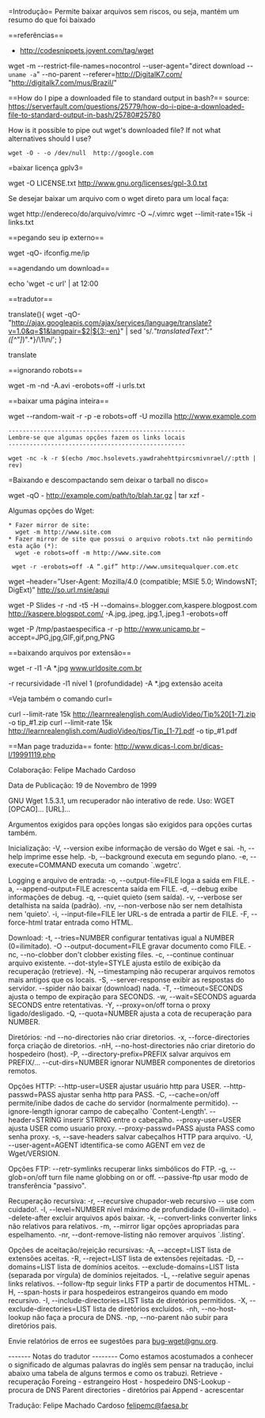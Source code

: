 =Introdução=
Permite baixar arquivos sem riscos, ou seja,
mantém um resumo do que foi baixado

==referências==
* http://codesnippets.joyent.com/tag/wget

wget -m --restrict-file-names=nocontrol --user-agent="direct download -- `uname -a`" --no-parent --referer=http://DigitalK7.com/ "http://digitalk7.com/mus/Brazil/"

==How do I pipe a downloaded file to standard output in bash?==
source: https://serverfault.com/questions/25779/how-do-i-pipe-a-downloaded-file-to-standard-output-in-bash/25780#25780

How is it possible to pipe out wget's downloaded file? If not what alternatives should I use?

    wget -O - -o /dev/null  http://google.com


=baixar licença gplv3=

 wget -O LICENSE.txt http://www.gnu.org/licenses/gpl-3.0.txt

Se desejar baixar um arquivo com o wget direto para um local faça:

  wget http://endereco/do/arquivo/vimrc -O ~/.vimrc
  wget --limit-rate=15k -i links.txt

==pegando seu ip externo==

wget -qO- ifconfig.me/ip

==agendando um download==

echo 'wget -c url' | at 12:00

==tradutor==

translate(){ wget -qO- "http://ajax.googleapis.com/ajax/services/language/translate?v=1.0&q=$1&langpair=$2|${3:-en}" | sed 's/.*"translatedText":"\([^"]*\)".*}/\1\n/'; }


translate <phrase> <source-language> <output-language>

==ignorando robots==

wget -m -nd -A.avi -erobots=off -i urls.txt


==baixar uma página inteira==

wget --random-wait -r -p -e robots=off -U mozilla http://www.example.com

    --------------------------------------------------
    Lembre-se que algumas opções fazem os links locais
    --------------------------------------------------

    wget -nc -k -r $(echo /moc.hsolevets.yawdrahehttpircsmivnrael//:ptth | rev)

=Baixando e descompactando sem deixar o tarball no disco=

wget -qO - http://example.com/path/to/blah.tar.gz | tar xzf -



Algumas opções do Wget:

    * Fazer mirror de site:
      wget -m http://www.site.com
    * Fazer mirror de site que possui o arquivo robots.txt não permitindo esta ação (*):
      wget -e robots=off -m http://www.site.com

     wget -r -erobots=off -A “.gif” http://www.umsitequalquer.com.etc

wget –header=”User-Agent: Mozilla/4.0 (compatible; MSIE 5.0; WindowsNT; DigExt)” http://so.url.msie/aqui

wget -P Slides -r -nd -t5 -H --domains=.blogger.com,kaspere.blogpost.com http://kaspere.blogspot.com/ -A.jpg,.jpeg,.jpg.1,.jpeg.1 -erobots=off




wget -P /tmp/pastaespecifica -r -p http://www.unicamp.br –accept=JPG,jpg,GIF,gif,png,PNG


==baixando arquivos por extensão==

wget -r -l1 -A *.jpg www.urldosite.com.br

   -r recursividade
   -l1 nível 1 (profundidade)
   -A *.jpg  extensão aceita

=Veja também o comando curl=

curl --limit-rate 15k http://learnrealenglish.com/AudioVideo/Tip%20[1-7].zip -o tip_#1.zip
curl --limit-rate 15k http://learnrealenglish.com/AudioVideo/tips/Tip_[1-7].pdf -o tip_#1.pdf


==Man page traduzida==
fonte: http://www.dicas-l.com.br/dicas-l/19991119.php

Colaboração: Felipe Machado Cardoso

Data de Publicação: 19 de Novembro de 1999

  GNU Wget 1.5.3.1, um recuperador não interativo de rede.
  Uso: WGET [OPCAO]... [URL]...

  Argumentos exigidos para opções longas são exigidos para opções curtas também.

  Inicialização:
    -V,  --version           exibe  informação de versão do Wget e sai.
    -h,  --help              imprime esse help.
    -b,  --background        executa em segundo plano.
    -e,  --execute=COMMAND   executa um comando `.wgetrc'.

  Logging e arquivo de entrada:
    -o,  --output-file=FILE     loga a saída em FILE.
    -a,  --append-output=FILE   acrescenta saída em FILE.
    -d,  --debug                exibe  informações de debug.
    -q,  --quiet                quieto (sem saída).
    -v,  --verbose              ser detalhista na saída (padrão).
    -nv, --non-verbose          não ser nem detalhista nem 'quieto'.
    -i,  --input-file=FILE      ler URL-s de entrada a partir de FILE.
    -F,  --force-html           tratar entrada como HTML.

  Download:
    -t,  --tries=NUMBER           configurar tentativas igual a NUMBER (0=ilimitado).
    -O   --output-document=FILE   gravar documento como FILE.
    -nc, --no-clobber             don't clobber existing files.
    -c,  --continue               continuar arquivo existente.
         --dot-style=STYLE        ajusta estilo de exibição da recuperação (retrieve).
    -N,  --timestamping           não recuperar arquivos remotos mais antigos que os locais.
    -S,  --server-response        exibir as respostas do servidor.
         --spider                 não baixar (download) nada.
    -T,  --timeout=SECONDS        ajusta o tempo de expiração para SECONDS.
    -w,  --wait=SECONDS           aguarda SECONDS entre retentativas.
    -Y,  --proxy=on/off           torna o proxy ligado/desligado.
    -Q,  --quota=NUMBER           ajusta a cota de recuperação para NUMBER.

  Diretórios:
    -nd  --no-directories            não criar diretorios.
    -x,  --force-directories         força criação de diretorios.
    -nH, --no-host-directories       não criar diretorio do hospedeiro (host).
    -P,  --directory-prefix=PREFIX   salvar arquivos em PREFIX/...
         --cut-dirs=NUMBER           ignorar NUMBER componentes de diretorios remotos.

  Opções HTTP:
         --http-user=USER      ajustar usuário http para USER.
         --http-passwd=PASS    ajustar senha http para PASS.
    -C,  --cache=on/off        permite/inibe dados de cache do servidor (normalmente
  permitido).
         --ignore-length       ignorar campo de cabeçalho `Content-Length'.
         --header=STRING       inserir STRING entre o cabeçalho.
         --proxy-user=USER     ajusta USER como usuario proxy.
         --proxy-passwd=PASS   ajusta PASS como senha proxy.
    -s,  --save-headers        salvar cabeçalhos HTTP para arquivo.
    -U,  --user-agent=AGENT    idtentifica-se como AGENT em vez de Wget/VERSION.

  Opções FTP:
         --retr-symlinks   recuperar links simbólicos do FTP.
    -g,  --glob=on/off     turn file name globbing on or off.
         --passive-ftp     usar modo de transferência "passivo".

  Recuperação recursiva:
    -r,  --recursive             chupador-web recursivo -- use com cuidado!.
    -l,  --level=NUMBER          nível máximo de profundidade (0=ilimitado).
         --delete-after          excluir arquivos após baixar.
    -k,  --convert-links         converter links não relativos para relativos.
    -m,  --mirror                ligar opções apropriadas para espelhamento.
    -nr, --dont-remove-listing   não remover arquivos `.listing'.

  Opções de aceitação/rejeição recursivas:
    -A,  --accept=LIST                lista de extensões aceitas.
    -R,  --reject=LIST                lista de extensões rejeitadas.
    -D,  --domains=LIST               lista de domínios aceitos.
         --exclude-domains=LIST       lista (separada por vírgula) de domínios rejeitados.
    -L,  --relative                   seguir apenas links relativos.
         --follow-ftp                 seguir links FTP a partir de documentos HTML.
    -H,  --span-hosts                 ir para hospedeiros estrangeiros quando em modo
  recursivo.
    -I,  --include-directories=LIST   lista de diretórios permitidos.
    -X,  --exclude-directories=LIST   lista de diretórios excluídos.
    -nh, --no-host-lookup             não faça a procura de DNS.
    -np, --no-parent                  não subir para diretórios pais.

  Envie relatórios de erros ee sugestões para <bug-wget@gnu.org>.

   ------- Notas do tradutor --------
  Como estamos acostumados a conhecer o significado de algumas palavras do inglês sem pensar
  na tradução, inclui abaixo uma tabela de alguns termos e como os trabuzi.
  Retrieve -           recuperação
  Foreing -            estrangeiro
  Host -               hospedeiro
  DNS-Lookup -         procura de DNS
  Parent directories - diretórios pai
  Append -             acrescentar


  Tradução: Felipe Machado Cardoso <felipemc@faesa.br>

